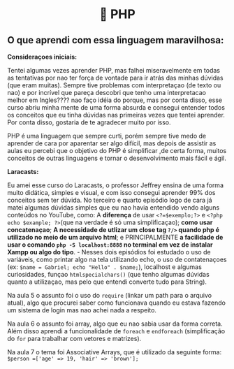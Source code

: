 <h1 align="center">🐘 PHP</h1>
  
## O que aprendi com essa linguagem maravilhosa:

**Consideraçoes iniciais:**

  Tentei algumas vezes aprender PHP, mas falhei miseravelmente em todas as tentativas por nao ter força de vontade para ir atrás das minhas dúvidas (que eram muitas). Sempre tive problemas com interpretaçao (de texto ou nao) e por incrível que pareça descobri que tenho uma interpretacao melhor em Ingles???? nao faço idéia do porque, mas por conta disso, esse curso abriu minha mente de uma forma absurda e consegui entender todos os conceitos que eu tinha dúvidas nas primeiras vezes que tentei aprender. Por conta disso, gostaria de te agradecer muito por isso. 
  
  PHP é uma linguagem que sempre curti, porém sempre tive medo de aprender de cara por aparentar ser algo difícil, mas depois de assistir as aulas eu percebi que o objetivo do PHP é simplificar ,de certa forma, muitos conceitos de outras linguagens e tornar o desenvolvimento mais fácil e ágil.
  
  **Laracasts:**
  
  Eu amei esse curso do Laracasts, o professor Jeffrey ensina de uma forma muito didática, simples e visual, e com isso consegui aprender 99% dos conceitos sem ter dúvida. No terceiro e quarto episódio logo de cara já matei algumas dúvidas simples que eu nao havia entendido vendo alguns conteúdos no YouTube, como: A **diferença** de usar `<?=$exemplo;?>` e `<?php echo $example; ?>`(que na verdade é só uma simplificaçao); **como usar concatenaçao**; **A necessidade de utlizar um close tag `?/>` quando php é utilizado no meio de um arquivo  html**; e PRINCIPALMENTE **a facilidade de usar o comando `php -S localhost:8888` no terminal em vez de instalar Xampp ou algo do tipo**. - Nesses dois episódios foi estudado o uso de variáveis, como printar algo na tela utilizando echo, o uso de contatenaçoes (ex: `$name = Gabriel; echo "Hello" . $name;`), localhost e algumas curiosidades, funçao `htmlspecialchars()` (que tenho algumas dúvidas quanto a utilizaçao, mas pelo que entendi converte tudo para String).
   
   Na aula 5 o assunto foi o uso do `require` (linkar um path para o arquivo atual), algo que procurei saber como funcionava quando eu estava fazendo um sistema de login mas nao achei nada a respeito. 
   
   Na aula 6 o assunto foi array, algo que eu nao sabia usar da forma correta. Além disso aprendi a funcionalidade de `foreach` e `endforeach` (simplificação do `for` para trabalhar com vetores e matrizes).
   
   Na aula 7 o tema foi Associative Arrays, que é utilizado da seguinte forma: `$person =['age' => 19, 'hair' => 'brown'];`
  
    
